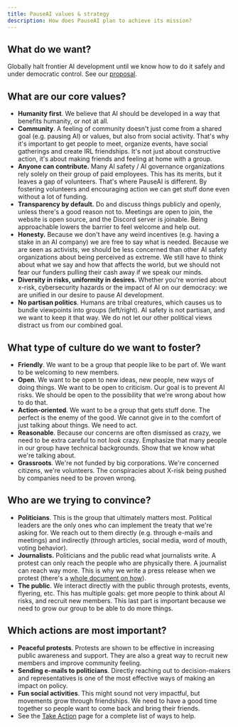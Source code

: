 ```yaml
---
title: PauseAI values & strategy
description: How does PauseAI plan to achieve its mission?
---
```


## What do we want?

Globally halt frontier AI development until we know how to do it safely and under democratic control. See our [proposal](/proposal).

## What are our core values?

- **Humanity first**. We believe that AI should be developed in a way that benefits humanity, or not at all.
- **Community**. A feeling of community doesn't just come from a shared goal (e.g. pausing AI) or values, but also from social activity. That's why it's important to get people to meet, organize events, have social gatherings and create IRL friendships. It's not just about constructive action, it's about making friends and feeling at home with a group.
- **Anyone can contribute.** Many AI safety / AI governance organizations rely solely on their group of paid employees. This has its merits, but it leaves a gap of volunteers. That's where PauseAI is different. By fostering volunteers and encouraging action we can get stuff done even without a lot of funding.
- **Transparency by default.** Do and discuss things publicly and openly, unless there's a good reason not to. Meetings are open to join, the website is open source, and the Discord server is joinable. Being approachable lowers the barrier to feel welcome and help out.
- **Honesty.** Because we don't have any weird incentives (e.g. having a stake in an AI company) we are free to say what is needed. Because we are seen as activists, we should be less concerned than other AI safety organizations about being perceived as extreme. We still have to think about what we say and how that affects the world, but we should not fear our funders pulling their cash away if we speak our minds.
- **Diversity in risks, uniformity in desires.** Whether you're worried about x-risk, cybersecurity hazards or the impact of AI on our democracy: we are unified in our desire to pause AI development.
- **No partisan politics**. Humans are tribal creatures, which causes us to bundle viewpoints into groups (left/right). AI safety is not partisan, and we want to keep it that way. We do not let our other political views distract us from our combined goal.

## What type of culture do we want to foster?

- **Friendly**. We want to be a group that people like to be part of. We want to be welcoming to new members.
- **Open**. We want to be open to new ideas, new people, new ways of doing things. We want to be open to criticism. Our goal is to prevent AI risks. We should be open to the possibility that we're wrong about how to do that.
- **Action-oriented**. We want to be a group that gets stuff done. The perfect is the enemy of the good. We cannot give in to the comfort of just talking about things. We need to act.
- **Reasonable**. Because our concerns are often dismissed as crazy, we need to be extra careful to not _look_ crazy. Emphasize that many people in our group have technical backgrounds. Show that we know what we're talking about.
- **Grassroots**. We're not funded by big corporations. We're concerned citizens, we're volunteers. The conspiracies about X-risk being pushed by companies need to be proven wrong.

## Who are we trying to convince?

- **Politicians**. This is the group that ultimately matters most. Political leaders are the only ones who can implement the treaty that we're asking for. We reach out to them directly (e.g. through e-mails and meetings) and indirectly (through articles, social media, word of mouth, voting behavior).
- **Journalists.** Politicians and the public read what journalists write. A protest can only reach the people who are physically there. A journalist can reach way more. This is why we write a press release when we protest (there's a [whole document on how](https://pauseai.info/writing-press-releases)).
- **The public**. We interact directly with the public through protests, events, flyering, etc. This has multiple goals: get more people to think about AI risks, and recruit new members. This last part is important because we need to grow our group to be able to do more things.

## Which actions are most important?

- **Peaceful protests**. Protests are shown to be effective in increasing public awareness and support. They are also a great way to recruit new members and improve community feeling.
- **Sending e-mails to politicians**. Directly reaching out to decision-makers and representatives is one of the most effective ways of making an impact on policy.
- **Fun social activities**. This might sound not very impactful, but movements grow through friendships. We need to have a good time together so people want to come back and bring their friends.
- See the [Take Action](/action) page for a complete list of ways to help.
